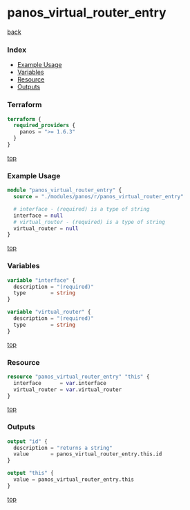 # panos_virtual_router_entry

[back](../panos.md)

### Index

- [Example Usage](#example-usage)
- [Variables](#variables)
- [Resource](#resource)
- [Outputs](#outputs)

### Terraform

```terraform
terraform {
  required_providers {
    panos = ">= 1.6.3"
  }
}
```

[top](#index)

### Example Usage

```terraform
module "panos_virtual_router_entry" {
  source = "./modules/panos/r/panos_virtual_router_entry"

  # interface - (required) is a type of string
  interface = null
  # virtual_router - (required) is a type of string
  virtual_router = null
}
```

[top](#index)

### Variables

```terraform
variable "interface" {
  description = "(required)"
  type        = string
}

variable "virtual_router" {
  description = "(required)"
  type        = string
}
```

[top](#index)

### Resource

```terraform
resource "panos_virtual_router_entry" "this" {
  interface      = var.interface
  virtual_router = var.virtual_router
}
```

[top](#index)

### Outputs

```terraform
output "id" {
  description = "returns a string"
  value       = panos_virtual_router_entry.this.id
}

output "this" {
  value = panos_virtual_router_entry.this
}
```

[top](#index)